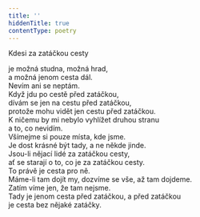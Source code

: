 ```yaml
---
title: ''
hiddenTitle: true
contentType: poetry
---
```


<section>

Kdesi za zatáčkou cesty

je možná studna, možná hrad,  
a možná jenom cesta dál.  
Nevím ani se neptám.  
Když jdu po cestě před zatáčkou,  
dívám se jen na cestu před zatáčkou,  
protože mohu vidět jen cestu před zatáčkou.  
K ničemu by mi nebylo vyhlížet druhou stranu  
a to, co nevidím.  
Všímejme si pouze místa, kde jsme.  
Je dost krásné být tady, a ne někde jinde.  
Jsou-li nějací lidé za zatáčkou cesty,  
ať se starají o to, co je za zatáčkou cesty.  
To právě je cesta pro ně.  
Máme-li tam dojít my, dozvíme se vše, až tam dojdeme.  
Zatím víme jen, že tam nejsme.  
Tady je jenom cesta před zatáčkou, a před zatáčkou  
je cesta bez nějaké zatáčky.

</section>
